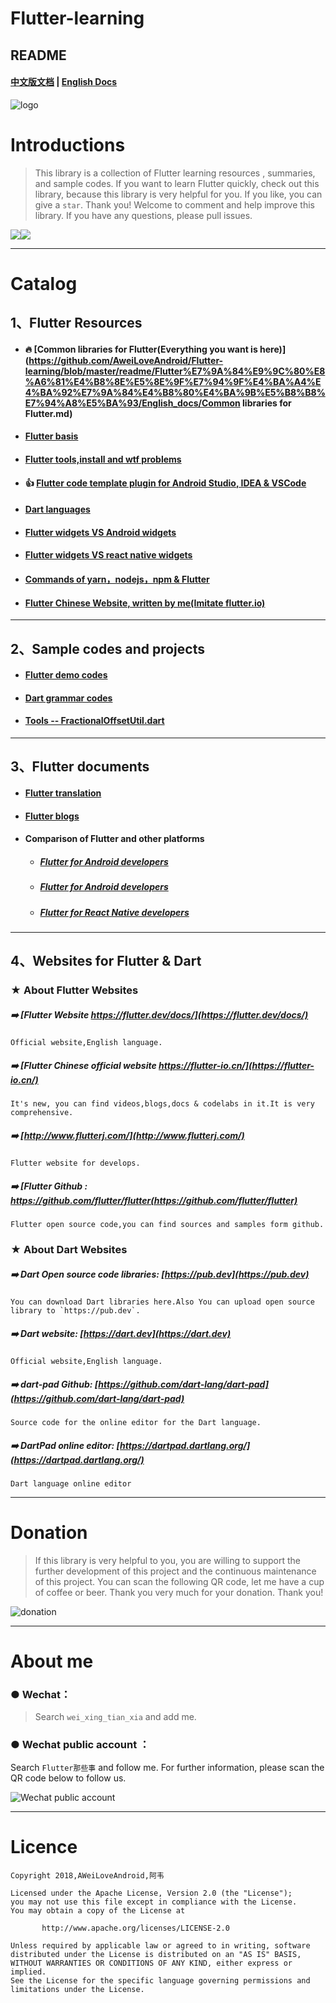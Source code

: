 # Flutter-learning

## README    

#### [中文版文档](https://github.com/AweiLoveAndroid/Flutter-learning/blob/master/README.md)   |   [English Docs](https://github.com/AweiLoveAndroid/Flutter-learning/blob/master/README-EN.md)

![logo](https://github.com/AweiLoveAndroid/Flutter-learning/blob/master/pics/logo.png?raw=true)


# Introductions

> This library is a collection of Flutter learning resources , summaries, and sample codes. If you want to learn Flutter quickly, check out this library, because this library is very helpful for you. If you like, you can give a `star`. Thank you! Welcome to comment and help improve this library. If you have any questions, please pull issues.

![](https://img.shields.io/badge/platform-android-lightgreen.svg)![](https://img.shields.io/badge/platform-ios-lightgreen.svg)

----

# Catalog

## 1、Flutter Resources

* #### :fire:   [Common libraries for Flutter(Everything you want is here)](https://github.com/AweiLoveAndroid/Flutter-learning/blob/master/readme/Flutter%E7%9A%84%E9%9C%80%E8%A6%81%E4%B8%8E%E5%8E%9F%E7%94%9F%E4%BA%A4%E4%BA%92%E7%9A%84%E4%B8%80%E4%BA%9B%E5%B8%B8%E7%94%A8%E5%BA%93/English_docs/Common libraries for Flutter.md)

* #### [Flutter basis](https://www.jianshu.com/p/2c9867e737a1)

* #### [Flutter tools,install and wtf problems](https://github.com/AweiLoveAndroid/Flutter-learning/blob/master/readme/Flutter%E4%BB%8E%E9%85%8D%E7%BD%AE%E5%AE%89%E8%A3%85%E5%88%B0%E5%A1%AB%E5%9D%91%E6%8C%87%E5%8D%97%E8%AF%A6%E8%A7%A3.md)


* #### :+1: [Flutter code template plugin for Android Studio, IDEA & VSCode](https://github.com/AweiLoveAndroid/Flutter-learning/tree/master/code_plugins)

* #### [Dart languages](https://github.com/AweiLoveAndroid/Flutter-learning/blob/master/readme/Dart%E8%AF%AD%E6%B3%95.md)

* #### [Flutter widgets VS Android widgets](https://github.com/AweiLoveAndroid/Flutter-learning/blob/master/readme/Flutter%E5%92%8C%E5%8E%9F%E7%94%9FAndroid%E6%8E%A7%E4%BB%B6%E5%AF%B9%E6%AF%94.md)

* #### [Flutter widgets VS react native widgets](https://github.com/AweiLoveAndroid/Flutter-learning/blob/master/readme/Flutter%E5%92%8Creact%20native%E7%9A%84%E5%AF%B9%E6%AF%94.md)

* #### [Commands of yarn，nodejs，npm & Flutter](https://github.com/AweiLoveAndroid/Flutter-learning/blob/master/readme/yarn%EF%BC%8Cnodejs%EF%BC%8Cnpm%EF%BC%8CFlutter%E6%9C%89%E5%85%B3%E5%91%BD%E4%BB%A4.md)

* #### [Flutter Chinese Website, written by me(Imitate flutter.io)](https://github.com/AweiLoveAndroid/FlutterWebsiteCN_Mine)

----


## 2、Sample codes and projects


* #### [Flutter demo codes](https://github.com/AweiLoveAndroid/Flutter-learning/tree/master/projects/flutter-demo)


* #### [Dart grammar codes](https://github.com/AweiLoveAndroid/Flutter-learning/tree/master/projects/dart_demo/test)

* #### [Tools -- FractionalOffsetUtil.dart](https://github.com/AweiLoveAndroid/Flutter-learning/blob/master/projects/flutter-demo/util/FractionalOffsetUtil.dart)

----


## 3、Flutter documents

* #### [Flutter translation](https://github.com/AweiLoveAndroid/Flutter-learning/blob/master/flutter-learning-doc-resources/%E5%AE%98%E6%96%B9%E6%96%87%E6%A1%A3%E8%AF%91%E6%96%87/Android%E5%BC%80%E5%8F%91%E8%80%85%E5%8F%82%E8%80%83.md)

* #### [Flutter blogs](https://github.com/AweiLoveAndroid/Flutter-learning/blob/master/flutter-learning-doc-resources/Flutter%E6%9C%89%E5%85%B3%E5%8D%9A%E5%AE%A2%E8%AE%B2%E8%A7%A3.md)

* #### Comparison of Flutter and other platforms

  * ##### [Flutter for Android developers](https://github.com/AweiLoveAndroid/Flutter-learning/blob/master/flutter-learning-doc-resources/%E5%AE%98%E6%96%B9%E6%96%87%E6%A1%A3%E8%AF%91%E6%96%87/Android%E5%BC%80%E5%8F%91%E8%80%85%E5%8F%82%E8%80%83.md)
  
  * ##### [Flutter for Android developers]()
  
  * ##### [Flutter for React Native developers]()

----


## 4、Websites for Flutter & Dart

###  ★   About Flutter Websites

##### :arrow_right: [Flutter Website     https://flutter.dev/docs/](https://flutter.dev/docs/)   
    Official website,English language.

##### :arrow_right: [Flutter Chinese official website      https://flutter-io.cn/](https://flutter-io.cn/)  
    It's new, you can find videos,blogs,docs & codelabs in it.It is very comprehensive.


##### :arrow_right: [http://www.flutterj.com/](http://www.flutterj.com/)  
    Flutter website for develops.

##### :arrow_right: [Flutter Github :  https://github.com/flutter/flutter(https://github.com/flutter/flutter)
    Flutter open source code,you can find sources and samples form github.

###  ★   About Dart Websites

##### :arrow_right: Dart Open source code libraries:  [https://pub.dev](https://pub.dev)    
    You can download Dart libraries here.Also You can upload open source library to `https://pub.dev`.


##### :arrow_right: Dart website:   [https://dart.dev](https://dart.dev)  
    Official website,English language.

##### :arrow_right: dart-pad Github:   [https://github.com/dart-lang/dart-pad](https://github.com/dart-lang/dart-pad)    
    Source code for the online editor for the Dart language.

##### :arrow_right: DartPad online editor:   [https://dartpad.dartlang.org/](https://dartpad.dartlang.org/)    
    Dart language online editor

----

# Donation

> If this library is very helpful to you, you are willing to support the further development of this project and the continuous maintenance of this project. You can scan the following QR code, let me have a cup of coffee or beer. Thank you very much for your donation. Thank you!

![donation](https://github.com/AweiLoveAndroid/Flutter-learning/blob/master/pics/donation.png?raw=true)

----


# About me

###  ●  Wechat：

> Search `wei_xing_tian_xia` and add me.

###  ●  Wechat public account ：

Search `Flutter那些事` and follow me. For further information, please scan the QR code below to follow us.

![Wechat public account](https://github.com/AweiLoveAndroid/Flutter-learning/blob/master/pics/%E5%85%AC%E4%BC%97%E5%8F%B7%E4%BA%8C%E7%BB%B4%E7%A0%81.jpg?raw=true)

----

# Licence

```
Copyright 2018,AWeiLoveAndroid,阿韦

Licensed under the Apache License, Version 2.0 (the "License");
you may not use this file except in compliance with the License.
You may obtain a copy of the License at

       http://www.apache.org/licenses/LICENSE-2.0

Unless required by applicable law or agreed to in writing, software
distributed under the License is distributed on an "AS IS" BASIS,
WITHOUT WARRANTIES OR CONDITIONS OF ANY KIND, either express or implied.
See the License for the specific language governing permissions and
limitations under the License.
```
